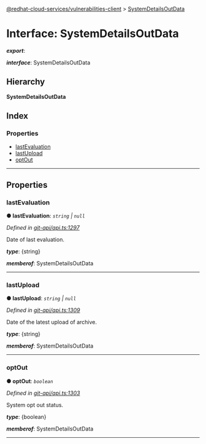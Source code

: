 [@redhat-cloud-services/vulnerabilities-client](../README.md) > [SystemDetailsOutData](../interfaces/systemdetailsoutdata.md)

# Interface: SystemDetailsOutData

*__export__*: 

*__interface__*: SystemDetailsOutData

## Hierarchy

**SystemDetailsOutData**

## Index

### Properties

* [lastEvaluation](systemdetailsoutdata.md#lastevaluation)
* [lastUpload](systemdetailsoutdata.md#lastupload)
* [optOut](systemdetailsoutdata.md#optout)

---

## Properties

<a id="lastevaluation"></a>

###  lastEvaluation

**● lastEvaluation**: *`string` \| `null`*

*Defined in [git-api/api.ts:1297](https://github.com/RedHatInsights/javascript-clients/blob/master/packages/vulnerabilities/git-api/api.ts#L1297)*

Date of last evaluation.

*__type__*: {string}

*__memberof__*: SystemDetailsOutData

___
<a id="lastupload"></a>

###  lastUpload

**● lastUpload**: *`string` \| `null`*

*Defined in [git-api/api.ts:1309](https://github.com/RedHatInsights/javascript-clients/blob/master/packages/vulnerabilities/git-api/api.ts#L1309)*

Date of the latest upload of archive.

*__type__*: {string}

*__memberof__*: SystemDetailsOutData

___
<a id="optout"></a>

###  optOut

**● optOut**: *`boolean`*

*Defined in [git-api/api.ts:1303](https://github.com/RedHatInsights/javascript-clients/blob/master/packages/vulnerabilities/git-api/api.ts#L1303)*

System opt out status.

*__type__*: {boolean}

*__memberof__*: SystemDetailsOutData

___

